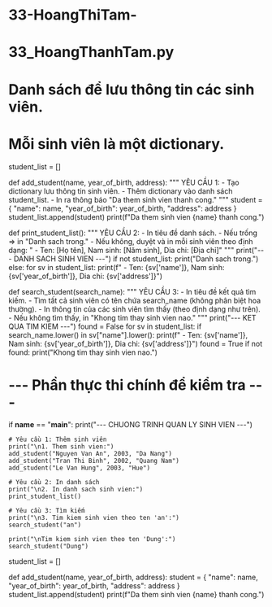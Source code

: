 # 33-HoangThiTam-
# 33_HoangThanhTam.py

# Danh sách để lưu thông tin các sinh viên.
# Mỗi sinh viên là một dictionary.
student_list = []

def add_student(name, year_of_birth, address):
    """
    YÊU CẦU 1:
    - Tạo dictionary lưu thông tin sinh viên.
    - Thêm dictionary vào danh sách student_list.
    - In ra thông báo "Da them sinh vien <ten> thanh cong."
    """
    student = {
        "name": name,
        "year_of_birth": year_of_birth,
        "address": address
    }
    student_list.append(student)
    print(f"Da them sinh vien {name} thanh cong.")

def print_student_list():
    """
    YÊU CẦU 2:
    - In tiêu đề danh sách.
    - Nếu trống => in "Danh sach trong."
    - Nếu không, duyệt và in mỗi sinh viên theo định dạng:
      " - Ten: [Họ tên], Nam sinh: [Năm sinh], Dia chi: [Địa chỉ]"
    """
    print("--- DANH SACH SINH VIEN ---")
    if not student_list:
        print("Danh sach trong.")
    else:
        for sv in student_list:
            print(f" - Ten: {sv['name']}, Nam sinh: {sv['year_of_birth']}, Dia chi: {sv['address']}")

def search_student(search_name):
    """
    YÊU CẦU 3:
    - In tiêu đề kết quả tìm kiếm.
    - Tìm tất cả sinh viên có tên chứa search_name (không phân biệt hoa thường).
    - In thông tin của các sinh viên tìm thấy (theo định dạng như trên).
    - Nếu không tìm thấy, in "Khong tim thay sinh vien nao."
    """
    print("--- KET QUA TIM KIEM ---")
    found = False
    for sv in student_list:
        if search_name.lower() in sv["name"].lower():
            print(f" - Ten: {sv['name']}, Nam sinh: {sv['year_of_birth']}, Dia chi: {sv['address']}")
            found = True
    if not found:
        print("Khong tim thay sinh vien nao.")

# --- Phần thực thi chính để kiểm tra ---
if __name__ == "__main__":
    print("--- CHUONG TRINH QUAN LY SINH VIEN ---")
    
    # Yêu cầu 1: Thêm sinh viên
    print("\n1. Them sinh vien:")
    add_student("Nguyen Van An", 2003, "Da Nang")
    add_student("Tran Thi Binh", 2002, "Quang Nam")
    add_student("Le Van Hung", 2003, "Hue")

    # Yêu cầu 2: In danh sách
    print("\n2. In danh sach sinh vien:")
    print_student_list()

    # Yêu cầu 3: Tìm kiếm
    print("\n3. Tim kiem sinh vien theo ten 'an':")
    search_student("an")
    
    print("\nTim kiem sinh vien theo ten 'Dung':")
    search_student("Dung")
student_list = []

def add_student(name, year_of_birth, address):
    student = {
        "name": name,
        "year_of_birth": year_of_birth,
        "address": address
    }
    student_list.append(student)
    print(f"Da them sinh vien {name} thanh cong.")

